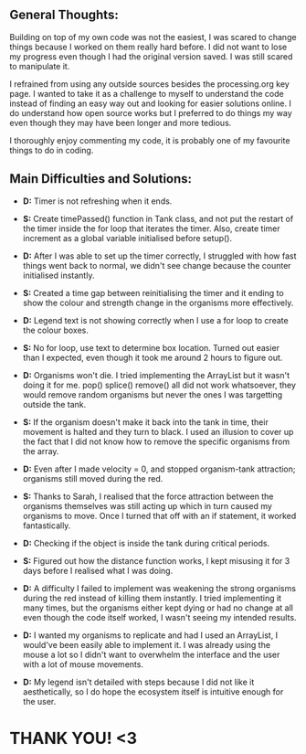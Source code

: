 ## General Thoughts:

Building on top of my own code was not the easiest, I was scared to change things because I worked on them really hard before. I did not want to lose my progress even though I had the original version saved. I was still scared to manipulate it. 

I refrained from using any outside sources besides the processing.org key page. I wanted to take it as a challenge to myself to understand the code instead of finding an easy way out and looking for easier solutions online. I do understand how open source works but I preferred to do things my way even though they may have been longer and more tedious. 

I thoroughly enjoy commenting my code, it is probably one of my favourite things to do in coding. 

## Main Difficulties and Solutions:

- **D:** Timer is not refreshing when it ends. 
- **S:** Create timePassed() function in Tank class, and not put the restart of the timer inside the for loop that iterates the timer. Also, create timer increment as a global variable initialised before setup().

- **D:** After I was able to set up the timer correctly, I struggled with how fast things went back to normal, we didn't see change because the counter initialised instantly.
- **S:** Created a time gap between reinitialising the timer and it ending to show the colour and strength change in the organisms more effectively. 

- **D:** Legend text is not showing correctly when I use a for loop to create the colour boxes. 
- **S:** No for loop, use text to determine box location. Turned out easier than I expected, even though it took me around 2 hours to figure out. 

- **D:** Organisms won't die. I tried implementing the ArrayList but it wasn't doing it for me. pop() splice() remove() all did not work whatsoever, they would remove random organisms but never the ones I was targetting outside the tank.  
- **S:** If the organism doesn't make it back into the tank in time, their movement is halted and they turn to black. I used an illusion to cover up the fact that I did not know how to remove the specific organisms from the array. 

- **D:** Even after I made velocity = 0, and stopped organism-tank attraction; organisms still moved during the red.
- **S:** Thanks to Sarah, I realised that the force attraction between the organisms themselves was still acting up which in turn caused my organisms to move. Once I turned that off with an if statement, it worked fantastically. 

- **D:** Checking if the object is inside the tank during critical periods.
- **S:** Figured out how the distance function works, I kept misusing it for 3 days before I realised what I was doing. 

- **D:** A difficulty I failed to implement was weakening the strong organisms during the red instead of killing them instantly. I tried implementing it many times, but the organisms either kept dying or had no change at all even though the code itself worked, I wasn't seeing my intended results. 

- **D:** I wanted my organisms to replicate and had I used an ArrayList, I would've been easily able to implement it. I was already using the mouse a lot so I didn't want to overwhelm the interface and the user with a lot of mouse movements. 

- **D:** My legend isn't detailed with steps because I did not like it aesthetically, so I do hope the ecosystem itself is intuitive enough for the user. 


# THANK YOU! <3
